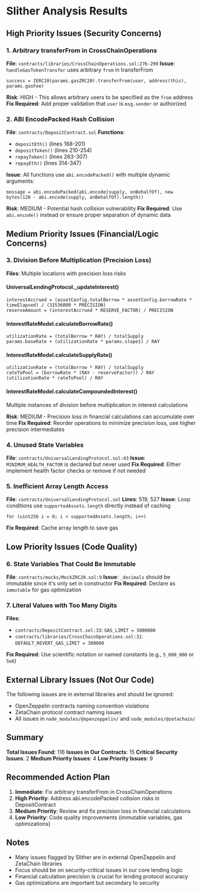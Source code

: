 # Slither Analysis Results

## High Priority Issues (Security Concerns)

### 1. Arbitrary transferFrom in CrossChainOperations
**File**: `contracts/libraries/CrossChainOperations.sol:276-299`
**Issue**: `handleGasTokenTransfer` uses arbitrary `from` in transferFrom
```solidity
success = IERC20(params.gasZRC20).transferFrom(user, address(this), params.gasFee)
```
**Risk**: HIGH - This allows arbitrary users to be specified as the `from` address
**Fix Required**: Add proper validation that `user` is `msg.sender` or authorized

### 2. ABI EncodePacked Hash Collision
**File**: `contracts/DepositContract.sol`
**Functions**: 
- `depositEth()` (lines 168-201)
- `depositToken()` (lines 210-254) 
- `repayToken()` (lines 263-307)
- `repayEth()` (lines 314-347)

**Issue**: All functions use `abi.encodePacked()` with multiple dynamic arguments:
```solidity
message = abi.encodePacked(abi.encode(supply, onBehalfOf), new bytes(128 - abi.encode(supply, onBehalfOf).length))
```
**Risk**: MEDIUM - Potential hash collision vulnerability
**Fix Required**: Use `abi.encode()` instead or ensure proper separation of dynamic data

## Medium Priority Issues (Financial/Logic Concerns)

### 3. Division Before Multiplication (Precision Loss)
**Files**: Multiple locations with precision loss risks

#### UniversalLendingProtocol._updateInterest()
```solidity
interestAccrued = (assetConfig.totalBorrow * assetConfig.borrowRate * timeElapsed) / (31536000 * PRECISION)
reserveAmount = (interestAccrued * RESERVE_FACTOR) / PRECISION
```

#### InterestRateModel.calculateBorrowRate()
```solidity
utilizationRate = (totalBorrow * RAY) / totalSupply
params.baseRate + (utilizationRate * params.slope1) / RAY
```

#### InterestRateModel.calculateSupplyRate()
```solidity
utilizationRate = (totalBorrow * RAY) / totalSupply
rateToPool = (borrowRate * (RAY - reserveFactor)) / RAY
(utilizationRate * rateToPool) / RAY
```

#### InterestRateModel.calculateCompoundedInterest()
Multiple instances of division before multiplication in interest calculations

**Risk**: MEDIUM - Precision loss in financial calculations can accumulate over time
**Fix Required**: Reorder operations to minimize precision loss, use higher precision intermediates

### 4. Unused State Variables
**File**: `contracts/UniversalLendingProtocol.sol:43`
**Issue**: `MINIMUM_HEALTH_FACTOR` is declared but never used
**Fix Required**: Either implement health factor checks or remove if not needed

### 5. Inefficient Array Length Access
**File**: `contracts/UniversalLendingProtocol.sol`
**Lines**: 519, 527
**Issue**: Loop conditions use `supportedAssets.length` directly instead of caching
```solidity
for (uint256 i = 0; i < supportedAssets.length; i++)
```
**Fix Required**: Cache array length to save gas

## Low Priority Issues (Code Quality)

### 6. State Variables That Could Be Immutable
**File**: `contracts/mocks/MockZRC20.sol:9`
**Issue**: `_decimals` should be immutable since it's only set in constructor
**Fix Required**: Declare as `immutable` for gas optimization

### 7. Literal Values with Too Many Digits
**Files**: 
- `contracts/DepositContract.sol:33`: `GAS_LIMIT = 5000000`
- `contracts/libraries/CrossChainOperations.sol:31`: `DEFAULT_REVERT_GAS_LIMIT = 300000`

**Fix Required**: Use scientific notation or named constants (e.g., `5_000_000` or `5e6`)

## External Library Issues (Not Our Code)

The following issues are in external libraries and should be ignored:
- OpenZeppelin contracts naming convention violations
- ZetaChain protocol contract naming issues
- All issues in `node_modules/@openzeppelin/` and `node_modules/@zetachain/`

## Summary

**Total Issues Found**: 116
**Issues in Our Contracts**: 15
**Critical Security Issues**: 2
**Medium Priority Issues**: 4
**Low Priority Issues**: 9

## Recommended Action Plan

1. **Immediate**: Fix arbitrary transferFrom in CrossChainOperations
2. **High Priority**: Address abi.encodePacked collision risks in DepositContract
3. **Medium Priority**: Review and fix precision loss in financial calculations
4. **Low Priority**: Code quality improvements (immutable variables, gas optimizations)

## Notes

- Many issues flagged by Slither are in external OpenZeppelin and ZetaChain libraries
- Focus should be on security-critical issues in our core lending logic
- Financial calculation precision is crucial for lending protocol accuracy
- Gas optimizations are important but secondary to security